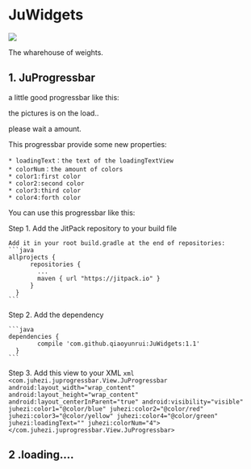 # JuWidgets

[![](https://jitpack.io/v/qiaoyunrui/JuWidgets.svg)](https://jitpack.io/#qiaoyunrui/JuWidgets)

The wharehouse of weights.

## 1. JuProgressbar
  
  a little good progressbar like this:
  
  the pictures is on the load..
  
  please wait a amount.
  
  This progressbar provide some new properties:
  
    * loadingText：the text of the loadingTextView
    * colorNum：the amount of colors
    * color1:first color
    * color2:second color
    * color3:third color
    * color4:forth color
  
  You can use this progressbar like this:

  Step 1. Add the JitPack repository to your build file
    
    Add it in your root build.gradle at the end of repositories:
    ```java
    allprojects {
		  repositories {
			...
			maven { url "https://jitpack.io" }
		  }
	  }
    ```
    
  Step 2. Add the dependency
    
    ```java
    dependencies {
	        compile 'com.github.qiaoyunrui:JuWidgets:1.1'
	  }
    ```
  
  Step 3. Add this view to your XML
    ```xml
      <com.juhezi.juprogressbar.View.JuProgressbar
        android:layout_width="wrap_content"
        android:layout_height="wrap_content"
        android:layout_centerInParent="true"
        android:visibility="visible"
        juhezi:color1="@color/blue"
        juhezi:color2="@color/red"
        juhezi:color3="@color/yellow"
        juhezi:color4="@color/green"
        juhezi:loadingText=""
        juhezi:colorNum="4"></com.juhezi.juprogressbar.View.JuProgressbar>
    ```
  
## 2 .loading....
  
